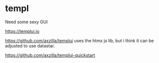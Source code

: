 # templ

Need some sexy GUI 

https://templui.io

https://github.com/axzilla/templui uses the htmx js lib, but i think it can be adjusted to use datastar.

https://github.com/axzilla/templui-quickstart